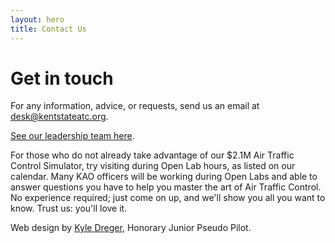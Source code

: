 ```yaml
---
layout: hero
title: Contact Us
---
```

# Get in touch

For any information, advice, or requests, send us an email at <desk@kentstateatc.org>.

[See our leadership team here](/leadership/).

For those who do not already take advantage of our $2.1M Air Traffic Control Simulator, try visiting during Open Lab hours, as listed on our calendar. Many KAO officers will be working during Open Labs and able to answer questions you have to help you master the art of Air Traffic Control. No experience required; just come on up, and we'll show you all you want to know. Trust us: you'll love it.

Web design by [Kyle Dreger](http://kyledreger.com), Honorary Junior Pseudo Pilot. 